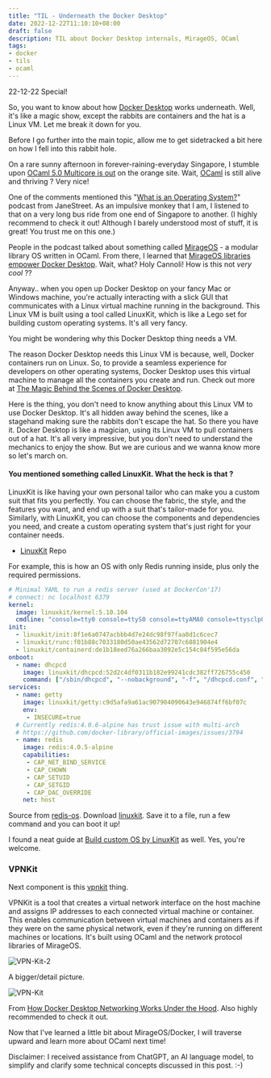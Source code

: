 ```yaml
---
title: "TIL - Underneath the Docker Desktop"
date: 2022-12-22T11:10:10+08:00
draft: false
description: TIL about Docker Desktop internals, MirageOS, OCaml
tags:
- docker
- tils
- ocaml
---
```


22-12-22 Special!

So, you want to know about how [Docker Desktop](https://www.docker.com/products/docker-desktop/) works underneath.
Well, it's like a magic show, except the rabbits are containers and the hat is a Linux VM. Let me break it down for you.

Before I go further into the main topic, allow me to get sidetracked a bit here on how I fell into this rabbit hole.

On a rare sunny afternoon in forever-raining-everyday Singapore, I stumble upon [OCaml 5.0 Multicore is out](https://news.ycombinator.com/item?id=34013767) on the orange site.
Wait, [OCaml](https://ocaml.org/) is still alive and thriving ? Very nice!

One of the comments mentioned this "[What is an Operating System?](https://signalsandthreads.com/what-is-an-operating-system/)" podcast from JaneStreet.
As an impulsive monkey that I am, I listened to that on a very long bus ride from one end of Singapore to another.
(I highly recommend to check it out! Although I barely understood most of stuff, it is great! You trust me on this one.)

People in the podcast talked about something called [MirageOS](https://mirage.io/) - a modular library OS written in OCaml.
From there, I learned that [MirageOS libraries empower Docker Desktop](https://mirage.io/blog/2022-04-06.vpnkit). Wait, what?
Holy Cannoli! How is this not _very cool_ ??

Anyway.. when you open up Docker Desktop on your fancy Mac or Windows machine, you're actually interacting with a slick GUI that communicates with a Linux virtual machine running in the background.
This Linux VM is built using a tool called LinuxKit, which is like a Lego set for building custom operating systems. It's all very fancy.

You might be wondering why this Docker Desktop thing needs a VM.

The reason Docker Desktop needs this Linux VM is because, well, Docker containers run on Linux.
So, to provide a seamless experience for developers on other operating systems, Docker Desktop uses this virtual machine to manage all the containers you create and run.
Check out more at [The Magic Behind the Scenes of Docker Desktop](https://www.docker.com/blog/the-magic-behind-the-scenes-of-docker-desktop/).

Here is the thing, you don't need to know anything about this Linux VM to use Docker Desktop. It's all hidden away behind the scenes, like a stagehand making sure the rabbits don't escape the hat.
So there you have it. Docker Desktop is like a magician, using its Linux VM to pull containers out of a hat. It's all very impressive, but you don't need to understand the mechanics to enjoy the show.
But we are curious and we wanna know more so let's march on.

#### You mentioned something called LinuxKit. What the heck is that ?

LinuxKit is like having your own personal tailor who can make you a custom suit that fits you perfectly.
You can choose the fabric, the style, and the features you want, and end up with a suit that's tailor-made for you.
Similarly, with LinuxKit, you can choose the components and dependencies you need, and create a custom operating system that's just right for your container needs.

- [LinuxKit](https://github.com/linuxkit/linuxkit) Repo

For example, this is how an OS with only Redis running inside, plus only the required permissions.
```yaml
# Minimal YAML to run a redis server (used at DockerCon'17)
# connect: nc localhost 6379
kernel:
  image: linuxkit/kernel:5.10.104
  cmdline: "console=tty0 console=ttyS0 console=ttyAMA0 console=ttysclp0"
init:
  - linuxkit/init:8f1e6a0747acbbb4d7e24dc98f97faa8d1c6cec7
  - linuxkit/runc:f01b88c7033180d50ae43562d72707c6881904e4
  - linuxkit/containerd:de1b18eed76a266baa3092e5c154c84f595e56da
onboot:
  - name: dhcpcd
    image: linuxkit/dhcpcd:52d2c4df0311b182e99241cdc382ff726755c450
    command: ["/sbin/dhcpcd", "--nobackground", "-f", "/dhcpcd.conf", "-1"]
services:
  - name: getty
    image: linuxkit/getty:c9d5afa9a61ac907904090643e946874ff6bf07c
    env:
     - INSECURE=true
  # Currently redis:4.0.6-alpine has trust issue with multi-arch
  # https://github.com/docker-library/official-images/issues/3794
  - name: redis
    image: redis:4.0.5-alpine
    capabilities:
     - CAP_NET_BIND_SERVICE
     - CAP_CHOWN
     - CAP_SETUID
     - CAP_SETGID
     - CAP_DAC_OVERRIDE
    net: host
```

Source from [redis-os](https://github.com/linuxkit/linuxkit/blob/master/examples/redis-os.yml).
Download [linuxkit](https://github.com/linuxkit/linuxkit/releases/tag/v1.0.1). Save it to a file, run a few command and you can boot it up!

I found a neat guide at [Build custom OS by LinuxKit](https://satishdotpatel.github.io/build-custom-os-by-linuxkit/) as well. Yes, you're welcome.

### VPNKit

Next component is this [vpnkit](https://github.com/moby/vpnkit) thing.

VPNKit is a tool that creates a virtual network interface on the host machine and assigns IP addresses to each connected virtual machine or container.
This enables communication between virtual machines and containers as if they were on the same physical network, even if they're running on different machines or locations.
It's built using OCaml and the network protocol libraries of MirageOS.

![VPN-Kit-2](/vpnkit2_white_bg.png)

A bigger/detail picture.

![VPN-Kit](/vpnkit_white_bg.png)

From [How Docker Desktop Networking Works Under the Hood](https://www.docker.com/blog/how-docker-desktop-networking-works-under-the-hood/). Also highly recommended to check it out.

Now that I've learned a little bit about MirageOS/Docker, I will traverse upward and learn more about OCaml next time!

Disclaimer: I received assistance from ChatGPT, an AI language model, to simplify and clarify some technical concepts discussed in this post. :-)
